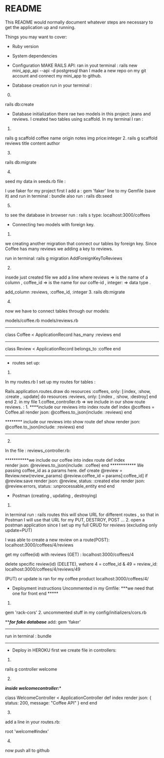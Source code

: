 # README

This README would normally document whatever steps are necessary to get the
application up and running.

Things you may want to cover:

* Ruby version

* System dependencies

* Configuration
MAKE RAILS API: ran in yout terminal : 
rails new mini_app_api --api -d postgresql
than I made a new repo on my git account and connect my mini_app to github.
* Database creation
run in your terminal :
0.  
rails db:create

* Database initialization
there  rae two models in this project: jeans and reviews. 
I created two tables using scaffold.
In my terminal I ran : 
1. 
rails g scaffold coffee name origin notes img price:integer
2. 
rails g scaffold reviews title content author

3. 
rails db:migrate

4. 
seed my data in seeds.rb file : 

I use faker for my project
first I add a : gem 'faker' line to my Gemfile (save it) and run in terminal : bundle
also run : rails db:seed

5. 
to see the database in browser run : rails s
type: localhost:3000/coffees

* Connecting two models with foreign key.
 1. 
 we creating another migration that connect our tables by foreign key. Since Coffee has many reviews we adding a key to reviews.

 run in terminal:
 rails g migration AddForeignKeyToReviews

 2. 
 insede just created file we add a line where reviews => is the name of a column , coffee_id => is the name for our coffe-id , integer: => data type .

add_column :reviews, :coffee_id, :integer
3. 
rails db:migrate

4. 
now we have to connect tables through our models:

models/coffee.rb
models/reviews.rb
******
class Coffee < ApplicationRecord
    has_many :reviews
end
*****
class Review < ApplicationRecord
    belongs_to :coffee
end
*******

* routes set up:
1. 
In my routes.rb I set up my routes for tables : 

Rails.application.routes.draw do
  resources :coffees, only: [:index, :show, :create , :update] do
  resources :reviews, only: [:index , :show, :destroy]
  end 
  end 
2. 
in my file 
1.coffee_controller.rb  => 
we include in our show route reviews. :
1. 
****include our reviews into index route
def index
    @coffees = Coffee.all
    render json: @coffees.to_json(include: :reviews)
  end

********  include our reviews into show route
def show
    render json: @coffee.to_json(include: :reviews)
  end
  ********

2. 
In the file : reviews_controller.rb:

***********we include our coffee into index route
 def index  
    render json: @reviews.to_json(include: :coffee)
  end
  ************ We passing coffee_id as a params here. 
  def create
    @review = Review.new(review_params)
@review.coffee_id = params[:coffee_id]
    if @review.save
      render json: @review, status: :created
    else
      render json: @review.errors, status: :unprocessable_entity
    end
  end

* Postman (creating , updating , destroying)
1.
in terminal run : 
rails routes 
this will show URL for different routes , so that in Postman I will use that URL for my PUT, DESTROY, POST ...
2. 
open a postman application 
since I set up my full CRUD for reviews (excluding only update=PUT)

I was able to create a new review on a route(POST):
 localhost:3000/coffees/4/reviews

get my coffee(id) with reviews (GET) : 
localhost:3000/coffees/4

delete specific review(id) (DELETE), wehere 4 = coffee_id & 49 = review_id:
localhost:3000/coffees/4/reviews/49

(PUT) or update is ran for my coffee product 
localhost:3000/coffees/4/


* Deployment instructions
Uncommented in my Gmfile:
***we need that one for front end ***** 
 1.
 gem 'rack-cors'
2.
uncommented stuff in my config/initializers/cors.rb

*******for fake database***** 
 add: 
 gem 'faker'
 **********
  run in terminal : 
  bundle
**********

* Deploy in HEROKU
first we create file in controllers: 
1.
rails g controller welcome

2.
*******inside welcomecontroller:******** 

class WelcomeController < ApplicationController
    def index
        render json: { status: 200, message: "Coffee API" }
    end
end 

3. 

add a line in your routes.rb:

root 'welcome#index'

4. 
now push all to github
